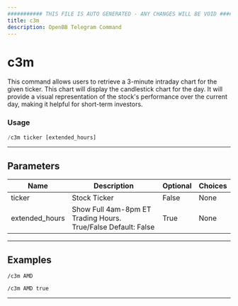 ```yaml
---
########### THIS FILE IS AUTO GENERATED - ANY CHANGES WILL BE VOID ###########
title: c3m
description: OpenBB Telegram Command
---
```


# c3m

This command allows users to retrieve a 3-minute intraday chart for the given ticker. This chart will display the candlestick chart for the day. It will provide a visual representation of the stock's performance over the current day, making it helpful for short-term investors.

### Usage

```python wordwrap
/c3m ticker [extended_hours]
```

---

## Parameters

| Name | Description | Optional | Choices |
| ---- | ----------- | -------- | ------- |
| ticker | Stock Ticker | False | None |
| extended_hours | Show Full 4am-8pm ET Trading Hours. True/False Default: False | True | None |


---

## Examples

```
/c3m AMD
```

```
/c3m AMD true
```

---
